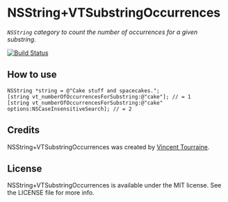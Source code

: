 # NSString+VTSubstringOccurrences

_`NSString` category to count the number of occurrences for a given substring._

[![Build Status](https://travis-ci.org/vtourraine/NSString-VTSubstringOccurrences.svg?branch=master)](https://travis-ci.org/vtourraine/NSString-VTSubstringOccurrences)

## How to use

``` objc
NSString *string = @"Cake stuff and spacecakes.";
[string vt_numberOfOccurrencesForSubstring:@"cake"]; // = 1
[string vt_numberOfOccurrencesForSubstring:@"cake" options:NSCaseInsensitiveSearch]; // = 2
```

## Credits

NSString+VTSubstringOccurrences was created by [Vincent Tourraine](http://www.vtourraine.net).

## License

NSString+VTSubstringOccurrences is available under the MIT license. See the LICENSE file for more info.

